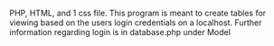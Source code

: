PHP, HTML, and 1 css file. This program is meant to create tables for viewing based on the users login credentials on a localhost. Further information regarding login is in database.php under Model
